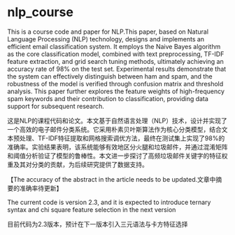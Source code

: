 # nlp_course

This is a course code and paper for NLP.This paper, based on Natural Language Processing (NLP) technology, designs and implements an efficient email classification system. It employs the Naive Bayes algorithm as the core classification model, combined with text preprocessing, TF-IDF feature extraction, and grid search tuning methods, ultimately achieving an accuracy rate of 98% on the test set. Experimental results demonstrate that the system can effectively distinguish between ham and spam, and the robustness of the model is verified through confusion matrix and threshold analysis. This paper further explores the feature weights of high-frequency spam keywords and their contribution to classification, providing data support for subsequent research.

这是NLP的课程代码和论文。本文基于自然语言处理（NLP）技术，设计并实现了一个高效的电子邮件分类系统。它采用朴素贝叶斯算法作为核心分类模型，结合文本预处理、TF-IDF特征提取和网格搜索调优方法，最终在测试集上实现了98%的准确率。实验结果表明，该系统能够有效地区分火腿和垃圾邮件，并通过混淆矩阵和阈值分析验证了模型的鲁棒性。本文进一步探讨了高频垃圾邮件关键字的特征权重及其对分类的贡献，为后续研究提供了数据支持。



【The accuracy of the abstract in the article needs to be updated.文章中摘要的准确率待更新】



The current code is version 2.3, and it is expected to introduce ternary syntax and chi square feature selection in the next version

目前代码为2.3版本，预计在下一版本引入三元语法与卡方特征选择
